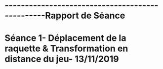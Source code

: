 # ------------------------------------------------Rapport de Séance 





# Séance 1- Déplacement de la raquette & Transformation en distance du jeu- 13/11/2019 
